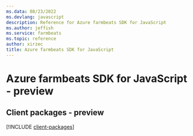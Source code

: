```yaml
---
ms.data: 08/23/2022
ms.devlang: javascript
description: Reference for Azure farmbeats SDK for JavaScript
ms.author: jeffish
ms.service: farmbeats
ms.topic: reference
author: xirzec
title: Azure farmbeats SDK for JavaScript
---
```

# Azure farmbeats SDK for JavaScript - preview

## Client packages - preview
[!INCLUDE [client-packages](farmbeats-client-index.md)]